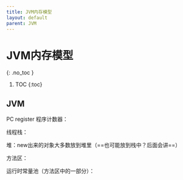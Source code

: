 ```yaml
---
title: JVM内存模型
layout: default
parent: JVM
---
```


# JVM内存模型
{: .no_toc }




1. TOC
{:toc}


## JVM



PC register 程序计数器：

线程栈：

堆：new出来的对象大多数放到堆里（==也可能放到栈中？后面会讲==）

方法区：

运行时常量池（方法区中的一部分）：
